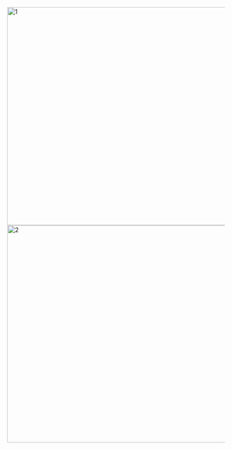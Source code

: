 <img width="959" height="505" alt="1" src="https://github.com/user-attachments/assets/7710bb59-e371-4696-9822-a0d335aff48f" />


<img width="959" height="503" alt="2" src="https://github.com/user-attachments/assets/d764f3d0-63c6-4a54-a548-8bb454d38124" />
